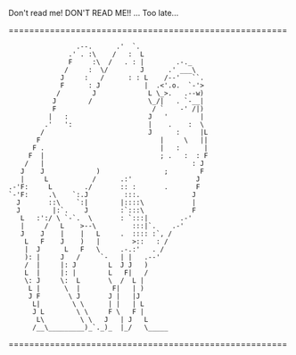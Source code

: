 Don't read me!
DON'T READ ME!!
...
Too late...

======================================================

                     .--.      .'  `.
                   .' . :\    /   :  L
                   F     :\  /   . : |        .-._
                  /     :  \/        J      .' ___\
                 J     :   /      : : L    /--'   ``.
                 F      : J           |  .<'.o.  `-'>
                /        J             L \_>.   .--w)
               J        /              \_/|   . `-__|
               F                        / `    -' /|)
              |   :                    J   '        |
             .'   ':                   |    .    :  \
            /                          J      :     |L
           F                              |     \   ||
          F .                             |   :      |
         F  |                             ; .   :  : F
        /   |                                     : J
       J    J             )                ;        F
       |     L           /      .:'                J
    .-'F:     L        ./       :: :       .       F
    `-'F:     .\    `:.J         :::.             J
      J       ::\    `:|        |::::\            |
      J        |:`.    J        :`:::\            F
       L   :':/ \ `-`.  \       : `:::|        .-'
       |     /   L    >--\         :::|`.    .-'
       J    J    |    |   L     .  :::: :`, /
        L   F    J    )   |        >::   : /
        |  J      L   F   \     .-.:'   . /
        ): |     J   /     `-   | |   .--'
        /  |     |: J        L  J J   )
        L  |     |: |        L   F|   /
        \: J     \:  L       \  /  L |
         L |      \  |        F|   | )
         J F       \ J       J |   |J
          L|        \ \      | |   | L
          J L        \ \     F \   F |
           L\         \ \   J   | J   L
          /__\_________)_`._)_  |_/   \_____

======================================================
